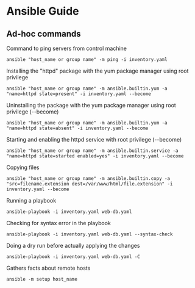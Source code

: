 # Ansible Guide 


## Ad-hoc commands

Command to ping servers from control machine 

```
ansible "host_name or group name" -m ping -i inventory.yaml
```

Installing the "httpd" package with the yum package manager using root privilege 

```
ansible "host_name or group name" -m ansible.builtin.yum -a "name=httpd state=present" -i inventory.yaml --become
```

Uninstalling the package with the yum package manager using root privilege (--become)  

```
ansible "host_name or group name" -m ansible.builtin.yum -a "name=httpd state=absent" -i inventory.yaml --become
```

Starting and enabling the httpd service with root privilege (--become)  

```
ansible "host_name or group name" -m ansible.builtin.service -a "name=httpd state=started enabled=yes" -i inventory.yaml --become
```

Copying files  

```
ansible "host_name or group name" -m ansible.builtin.copy -a "src=filename.extension dest=/var/www/html/file.extension" -i inventory.yaml --become
```

Running a playbook

```
ansible-playbook -i inventory.yaml web-db.yaml
```

Checking for syntax error in the playbook

```
ansible-playbook -i inventory.yaml web-db.yaml --syntax-check
```

Doing a dry run before actually applying the changes 

```
ansible-playbook -i inventory.yaml web-db.yaml -C
```
Gathers facts about remote hosts

```
ansible -m setup host_name
```


